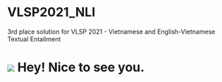 # VLSP2021_NLI
3rd place solution for VLSP 2021 - Vietnamese and English-Vietnamese Textual Entailment

<h1><img src="./1.png"/> Hey! Nice to see you.</h1>
